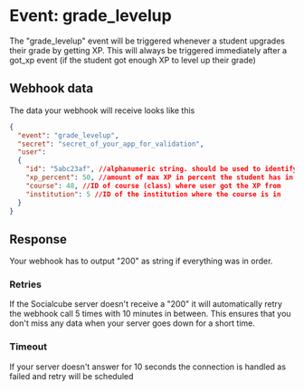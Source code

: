 # Event: grade_levelup

The "grade_levelup" event will be triggered whenever a student upgrades their grade by getting XP. This will always be triggered immediately after a got_xp event (if the student got enough XP to level up their grade)

## Webhook data

The data your webhook will receive looks like this

```json
{
  "event": "grade_levelup",
  "secret": "secret_of_your_app_for_validation",
  "user": 
  {
    "id": "5abc23af", //alphanumeric string. should be used to identify user since email can be changed
    "xp_percent": 50, //amount of max XP in percent the student has in this course
    "course": 48, //ID of course (class) where user got the XP from
    "institution": 5 //ID of the institution where the course is in
  }
}
```

## Response
Your webhook has to output "200" as string if everything was in order.

### Retries
If the Socialcube server doesn't receive a "200" it will automatically retry the webhook call 5 times with 10 minutes in between. This ensures that you don't miss any data when your server goes down for a short time.

### Timeout
If your server doesn't answer for 10 seconds the connection is handled as failed and retry will be scheduled